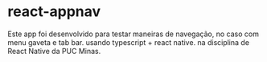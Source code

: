 # react-appnav

Este app foi desenvolvido para testar maneiras de navegação, no caso com menu gaveta e tab bar. usando typescript + react native. 
na disciplina de React Native da PUC Minas.
